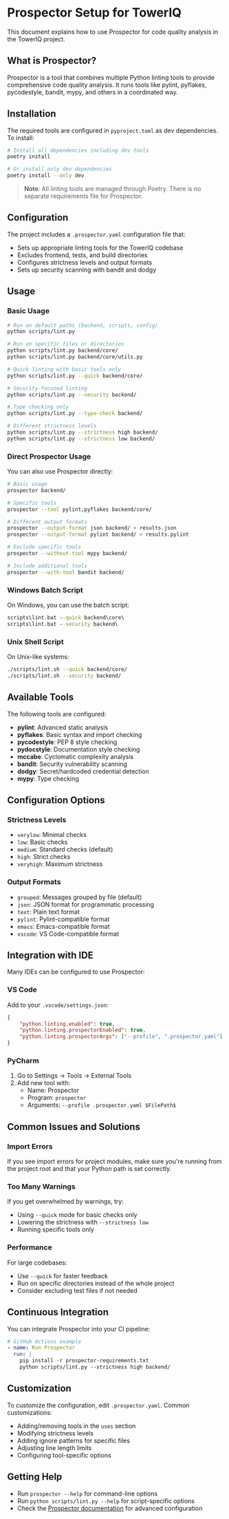# Prospector Setup for TowerIQ

This document explains how to use Prospector for code quality analysis in the TowerIQ project.

## What is Prospector?

Prospector is a tool that combines multiple Python linting tools to provide comprehensive code quality analysis. It runs tools like pylint, pyflakes, pycodestyle, bandit, mypy, and others in a coordinated way.

## Installation

The required tools are configured in `pyproject.toml` as dev dependencies. To install:

```bash
# Install all dependencies including dev tools
poetry install

# Or install only dev dependencies
poetry install --only dev
```

> **Note**: All linting tools are managed through Poetry. There is no separate requirements file for Prospector.

## Configuration

The project includes a `.prospector.yaml` configuration file that:
- Sets up appropriate linting tools for the TowerIQ codebase
- Excludes frontend, tests, and build directories
- Configures strictness levels and output formats
- Sets up security scanning with bandit and dodgy

## Usage

### Basic Usage

```bash
# Run on default paths (backend, scripts, config)
python scripts/lint.py

# Run on specific files or directories
python scripts/lint.py backend/core/
python scripts/lint.py backend/core/utils.py

# Quick linting with basic tools only
python scripts/lint.py --quick backend/core/

# Security-focused linting
python scripts/lint.py --security backend/

# Type checking only
python scripts/lint.py --type-check backend/

# Different strictness levels
python scripts/lint.py --strictness high backend/
python scripts/lint.py --strictness low backend/
```

### Direct Prospector Usage

You can also use Prospector directly:

```bash
# Basic usage
prospector backend/

# Specific tools
prospector --tool pylint,pyflakes backend/core/

# Different output formats
prospector --output-format json backend/ > results.json
prospector --output-format pylint backend/ > results.pylint

# Exclude specific tools
prospector --without-tool mypy backend/

# Include additional tools
prospector --with-tool bandit backend/
```

### Windows Batch Script

On Windows, you can use the batch script:

```cmd
scripts\lint.bat --quick backend\core\
scripts\lint.bat --security backend\
```

### Unix Shell Script

On Unix-like systems:

```bash
./scripts/lint.sh --quick backend/core/
./scripts/lint.sh --security backend/
```

## Available Tools

The following tools are configured:

- **pylint**: Advanced static analysis
- **pyflakes**: Basic syntax and import checking
- **pycodestyle**: PEP 8 style checking
- **pydocstyle**: Documentation style checking
- **mccabe**: Cyclomatic complexity analysis
- **bandit**: Security vulnerability scanning
- **dodgy**: Secret/hardcoded credential detection
- **mypy**: Type checking

## Configuration Options

### Strictness Levels

- `verylow`: Minimal checks
- `low`: Basic checks
- `medium`: Standard checks (default)
- `high`: Strict checks
- `veryhigh`: Maximum strictness

### Output Formats

- `grouped`: Messages grouped by file (default)
- `json`: JSON format for programmatic processing
- `text`: Plain text format
- `pylint`: Pylint-compatible format
- `emacs`: Emacs-compatible format
- `vscode`: VS Code-compatible format

## Integration with IDE

Many IDEs can be configured to use Prospector:

### VS Code

Add to your `.vscode/settings.json`:

```json
{
    "python.linting.enabled": true,
    "python.linting.prospectorEnabled": true,
    "python.linting.prospectorArgs": ["--profile", ".prospector.yaml"]
}
```

### PyCharm

1. Go to Settings → Tools → External Tools
2. Add new tool with:
   - Name: Prospector
   - Program: `prospector`
   - Arguments: `--profile .prospector.yaml $FilePath$`

## Common Issues and Solutions

### Import Errors

If you see import errors for project modules, make sure you're running from the project root and that your Python path is set correctly.

### Too Many Warnings

If you get overwhelmed by warnings, try:
- Using `--quick` mode for basic checks only
- Lowering the strictness with `--strictness low`
- Running specific tools only

### Performance

For large codebases:
- Use `--quick` for faster feedback
- Run on specific directories instead of the whole project
- Consider excluding test files if not needed

## Continuous Integration

You can integrate Prospector into your CI pipeline:

```yaml
# GitHub Actions example
- name: Run Prospector
  run: |
    pip install -r prospector-requirements.txt
    python scripts/lint.py --strictness high backend/
```

## Customization

To customize the configuration, edit `.prospector.yaml`. Common customizations:

- Adding/removing tools in the `uses` section
- Modifying strictness levels
- Adding ignore patterns for specific files
- Adjusting line length limits
- Configuring tool-specific options

## Getting Help

- Run `prospector --help` for command-line options
- Run `python scripts/lint.py --help` for script-specific options
- Check the [Prospector documentation](https://prospector.readthedocs.io/) for advanced configuration
